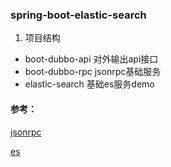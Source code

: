 ###  spring-boot-elastic-search
1. 项目结构
- boot-dubbo-api 对外输出api接口
- boot-dubbo-rpc jsonrpc基础服务
- elastic-search 基础es服务demo

#### 参考：
[jsonrpc](https://jianshu.com/p/82e022a39aee)

[es](https://mp.weixin.qq.com/s?__biz=MzAxNjk4ODE4OQ==&mid=2247488586&idx=2&sn=7a5ed0ed084f3a9f20333e3616f20439&chksm=9bed3538ac9abc2e22aacb3e8c12adbf7334965473c99a562b67a1e5f05ba11f63ac53aeaa59&scene=21#wechat_redirect)
